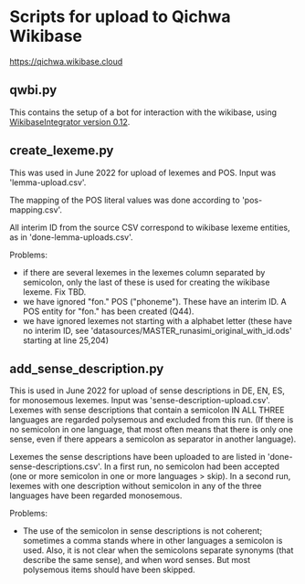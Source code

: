 # Scripts for upload to Qichwa Wikibase

https://qichwa.wikibase.cloud

## qwbi.py

This contains the setup of a bot for interaction with the wikibase, using [WikibaseIntegrator version 0.12](https://github.com/LeMyst/WikibaseIntegrator/tree/rewrite-wbi).

## create_lexeme.py

This was used in June 2022 for upload of lexemes and POS. Input was 'lemma-upload.csv'.

The mapping of the POS literal values was done according to 'pos-mapping.csv'.

All interim ID from the source CSV correspond to wikibase lexeme entities, as in 'done-lemma-uploads.csv'.


Problems:
+ if there are several lexemes in the lexemes column separated by semicolon, only the last of these is used for creating the wikibase lexeme. Fix TBD.
+ we have ignored "fon." POS ("phoneme"). These have an interim ID. A POS entity for "fon." has been created (Q44).
+ we have ignored lexemes not starting with a alphabet letter (these have no interim ID, see 'datasources/MASTER_runasimi_original_with_id.ods' starting at line 25,204)

## add_sense_description.py

This is used in June 2022 for upload of sense descriptions in DE, EN, ES, for monosemous lexemes. Input was 'sense-description-upload.csv'.
Lexemes with sense descriptions that contain a semicolon IN ALL THREE languages are regarded polysemous and excluded from this run. (If there is no semicolon in one language, that most often means that there is only one sense, even if there appears a semicolon as separator in another language).

Lexemes the sense descriptions have been uploaded to are listed in 'done-sense-descriptions.csv'. In a first run, no semicolon had been accepted (one or more semicolon in one or more languages > skip). In a second run, lexemes with one description without semicolon in any of the three languages have been regarded monosemous.

Problems:
+ The use of the semicolon in sense descriptions is not coherent; sometimes a comma stands where in other languages a semicolon is used. Also, it is not clear when the semicolons separate synonyms (that describe the same sense), and when word senses. But most polysemous items should have been skipped.
